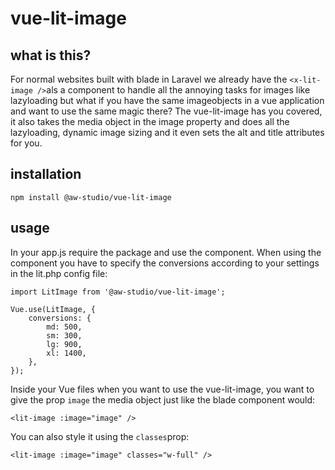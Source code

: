 # vue-lit-image

## what is this?

For normal websites built with blade in Laravel we already have the `<x-lit-image />`als a component to handle all the annoying tasks for images like lazyloading but what if you have the same imageobjects in a vue application and want to use the same magic there? The vue-lit-image has you covered, it also takes the media object in the image property and does all the lazyloading, dynamic image sizing and it even sets the alt and title attributes for you.

## installation

`npm install @aw-studio/vue-lit-image`

## usage

In your app.js require the package and use the component. When using the component you have to specify the conversions according to your settings in the lit.php config file:

```
import LitImage from '@aw-studio/vue-lit-image';

Vue.use(LitImage, {
    conversions: {
        md: 500,
        sm: 300,
        lg: 900,
        xl: 1400,
    },
});
```

Inside your Vue files when you want to use the vue-lit-image, you want to give the prop `image` the media object just like the blade component would:

```
<lit-image :image="image" />
```

You can also style it using the `classes`prop:

```
<lit-image :image="image" classes="w-full" />
```
